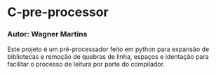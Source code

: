 # C-pre-processor
### Autor: Wagner Martins

Este projeto é um pré-processador feito em python para expansão de bibliotecas e remoção de quebras de linha, espaços e identação para facilitar o processo de leitura por parte do compilador.